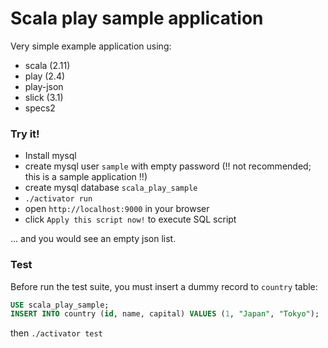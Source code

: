 Scala play sample application
==============================

Very simple example application using:

* scala (2.11)
* play (2.4)
* play-json
* slick (3.1)
* specs2

### Try it!

* Install mysql
* create mysql user `sample` with empty password (!! not recommended; this is a sample application !!)
* create mysql database `scala_play_sample`
* `./activator run`
* open `http://localhost:9000` in your browser
* click `Apply this script now!` to execute SQL script

... and you would see an empty json list.

### Test

Before run the test suite, you must insert a dummy record to `country` table:
```sql
USE scala_play_sample;
INSERT INTO country (id, name, capital) VALUES (1, "Japan", "Tokyo");
```
then `./activator test`
